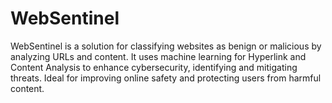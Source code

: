 # WebSentinel
WebSentinel is a solution for classifying websites as benign or malicious by analyzing URLs and content. It uses machine learning for Hyperlink and Content Analysis to enhance cybersecurity, identifying and mitigating threats. Ideal for improving online safety and protecting users from harmful content.
